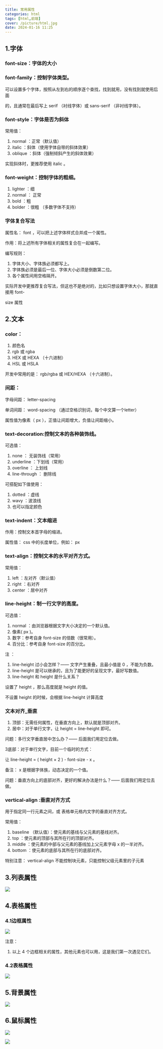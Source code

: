 ```yaml
---
title: 常用属性
categories: html
tags: [html,前端]
cover: /picture/html.jpg
date: 2024-01-16 11:25
---
```




## 1.字体

### font-size：字体的大小

### font-family：控制字体类型。

可以设置多个字体，按照从左到右的顺序逐个查找，找到就用，没有找到就使用后面

的，且通常在最后写上 serif （衬线字体）或 sans-serif （非衬线字体）。

### font-style：字体是否为斜体

常用值：

1.  normal ：正常（默认值）
2.  italic ：斜体（使用字体自带的斜体效果）
3.  oblique ：斜体（强制倾斜产生的斜体效果）

实现斜体时，更推荐使用 italic 。

### font-weight：控制字体的粗细。

1.  lighter ：细
2.  normal ： 正常
3.  bold ：粗
4.  bolder ：很粗 （多数字体不支持）

### 字体复合写法

属性名： font ，可以把上述字体样式合并成一个属性。

作用：将上述所有字体相关的属性复合在一起编写。

编写规则：

1.  字体大小、字体族必须都写上。
2.  字体族必须是最后一位、字体大小必须是倒数第二位。
3.  各个属性间用空格隔开。

实际开发中更推荐复合写法，但这也不是绝对的，比如只想设置字体大小，那就直接用 font-

size 属性

## 2.文本

### color：

1.  颜色名
2.  rgb 或 rgba
3.  HEX 或 HEXA （十六进制）
4.  HSL 或 HSLA

开发中常用的是： rgb/rgba 或 HEX/HEXA （十六进制）。

### 间距：

字母间距： letter-spacing

单词间距： word-spacing （通过空格识别词，每个中文算一个letter）

属性值为像素（ px ），正值让间距增大，负值让间距缩小。

### text-decoration:控制文本的各种装饰线。

可选值：

1.  none ： 无装饰线（常用）
2.  underline ：下划线（常用）
3.  overline ： 上划线
4.  line-through ： 删除线

可搭配如下值使用：

1.  dotted ：虚线
2.  wavy ：波浪线
3.  也可以指定颜色

### text-indent：文本缩进

作用：控制文本首字母的缩进。

属性值： css 中的长度单位，例如： px

### text-align：控制文本的水平对齐方式。

常用值：

1.  left ：左对齐（默认值）
2.  right ：右对齐
3.  center ：居中对齐

### line-height：制一行文字的高度。

可选值：

1.  normal ：由浏览器根据文字大小决定的一个默认值。
2.  像素( px )。
3.  数字：参考自身 font-size 的倍数（很常用）。
4.  百分比：参考自身 font-size 的百分比。

注 ：

1.  line-height 过小会怎样？—— 文字产生重叠，且最小值是 0 ，不能为负数。
2.  line-height 是可以继承的，且为了能更好的呈现文字，最好写数值。
3.  line-height 和 height 是什么关系？

设置了 height ，那么高度就是 height 的值。

不设置 height 的时候，会根据 line-height 计算高度

### 文本对齐\_垂直

1.  顶部：无需任何属性，在垂直方向上，默认就是顶部对齐。
2.  居中：对于单行文字，让 height = line-height 即可。

问题：多行文字垂直居中怎么办？—— 后面我们用定位去做。

3底部：对于单行文字，目前一个临时的方式：

让 line-height = ( height × 2 ) - font-size - x 。

备注： x 是根据字体族，动态决定的一个值。

问题：垂直方向上的底部对齐，更好的解决办法是什么？—— 后面我们用定位去做。

### vertical-align :垂直对齐方式

用于指定同一行元素之间，或 表格单元格内文字的垂直对齐方式。

常用值：

1.  baseline （默认值）：使元素的基线与父元素的基线对齐。
2.  top ：使元素的顶部与其所在行的顶部对齐。
3.  middle ：使元素的中部与父元素的基线加上父元素字母 x 的一半对齐。
4.  bottom ：使元素的底部与其所在行的底部对齐。

特别注意： vertical-align 不能控制块元素，只能控制父级元素里的子元素

## 3.列表属性

![](image_EhhWk6H_iN.png)

## 4.表格属性

### 4.1边框属性

![](image_24RjLmR5pH.png)

注意：

1.  以上 4 个边框相关的属性，其他元素也可以用，这是我们第一次遇见它们。

### 4.2表格属性

![](image_aV7dOTPDaf.png)

## 5.背景属性

![](image_iKXoOJdr7a.png)

## 6.鼠标属性

![](image_k2Yl2iBNpf.png)

![](image_97slL8q53F.png)
